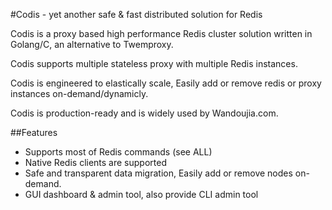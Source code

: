 #Codis - yet another safe & fast distributed solution for Redis

Codis is a proxy based high performance Redis cluster solution written in Golang/C, an alternative to Twemproxy.

Codis supports multiple stateless proxy with multiple Redis instances.

Codis is engineered to elastically scale, Easily add or remove redis or proxy instances on-demand/dynamicly.

Codis is production-ready and is widely used by Wandoujia.com.

##Features

* Supports most of Redis commands (see ALL)
* Native Redis clients are supported
* Safe and transparent data migration, Easily add or remove nodes on-demand.
* GUI dashboard & admin tool, also provide CLI admin tool

